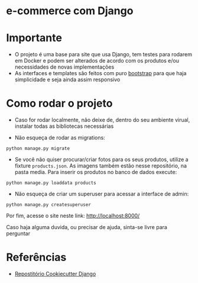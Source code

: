 # e-commerce com Django

# Importante

- O projeto é uma base para site que usa Django, tem testes para rodarem em Docker e podem ser alterados de acordo com os produtos e/ou necessidades de novas implementações
- As interfaces e templates são feitos com puro [bootstrap](https://getbootstrap.com/docs/4.0/examples/) para que haja simplicidade e seja ainda assim responsivo

# Como rodar o projeto

- Caso for rodar localmente, não deixe de, dentro do seu ambiente virual, instalar todas as bibliotecas necessárias 

- Não esqueça de rodar as migrations:
```
python manage.py migrate
```

- Se você não quiser procurar/criar fotos para os seus produtos, utilize a fixture `products.json`. As imagens também estão nesse repositório, na pasta media. Para inserir os produtos no banco de dados execute:
```
python manage.py loaddata products
```

- Não esqueça de criar um superuser para acessar a interface de admin:
```
python manage.py createsuperuser
```



Por fim, acesse o site neste link: [http://localhost:8000/](http://localhost:8000/)

Caso haja alguma duvida, ou precisar de ajuda, sinta-se livre para perguntar


# Referências


- [Repostitório Cookiecutter Django](https://github.com/pydanny/cookiecutter-django)